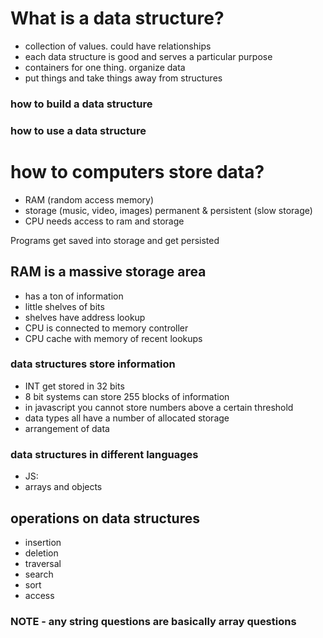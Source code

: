 # What is a data structure?
 - collection of values. could have relationships
 - each data structure is good and serves a particular purpose
 - containers for one thing. organize data
 - put things and take things away from structures

### how to build a data structure
### how to use a data structure

# how to computers store data?
 - RAM (random access memory)
 - storage (music, video, images) permanent & persistent (slow storage)
 - CPU needs access to ram and storage

Programs get saved into storage and get persisted
## RAM is a massive storage area
 - has a ton of information
 - little shelves of bits
 - shelves have address lookup
 - CPU is connected to memory controller
 - CPU cache with memory of recent lookups

### data structures store information
 - INT get stored in 32 bits
 - 8 bit systems can store 255 blocks of information
 - in javascript you cannot store numbers above a certain threshold
 - data types all have a number of allocated storage
 - arrangement of data

### data structures in different languages
 - JS:
 - arrays and objects


## operations on data structures
 - insertion
 - deletion
 - traversal
 - search
 - sort
 - access

### NOTE - any string questions are basically array questions
